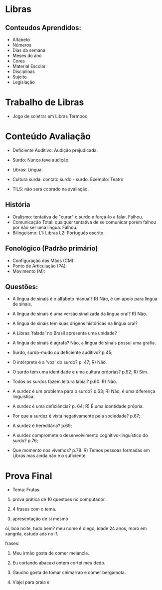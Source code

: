 # Libras

## Conteudos Aprendidos:

- Alfabeto
- Números
- Dias da semana
- Meses do ano
- Cores
- Material Escolar
- Disciplinas
- Sujeito
- Legislação

# Trabalho de Libras

- Jogo de soletrar em Libras Termooo

# Conteúdo Avaliação

- Deficiente Auditivo: Audição prejudicada.
- Surdo: Nunca teve audição.

- Libras: Lingua.

- Cultura surda: contato surdo - surdo.
Exemplo: Teatro

- TILS: não será cobrado na avaliação.

## História
- Oralismo: tentativa de "curar" o surdo e forçá-lo a falar. Falhou.
- Comunicação Total: qualquer tentativa de se comunicar porém falhou por não ser uma língua. Falhou.
- Bilinguismo:
                L1: Libras
                L2: Português escrito.

## Fonológico (Padrão primário)
- Configuração das Mãos (CM):
- Ponto de Articulação (PA): 
- Movimento (M): 

## Questões:
- A língua de sinais é o alfabeto manual?
R) Não, é um apoio para lingua de sinais.

- A língua de sinais é uma versão sinalizada da língua oral?
R) Não.

- A língua de sinais tem suas origens históricas na língua oral?

- A Libras 'falada' no Brasil apresenta uma unidade?

- A língua de sinais é ágrafa?
Não, a lingua de sinais possui uma grafia.

- Surdo, surdo-mudo ou deficiente auditivo? p.45;

- O intérprete é a 'voz' do surdo? p. 47;
R) Não.

- O surdo tem uma identidade e uma cultura próprias? p.52;
R) Sim.

- Todos os surdos fazem leitura labial? p.60.
R) Não.

- A surdez é um problema para o surdo? p.63;
R) Não, é uma diferença linguistica.

- A surdez é uma deficiência? p. 64;
R) É uma identidade própria.

- Por que a surdez é vista negativamente pela sociedade? p.67;


- A surdez é hereditária? p.69;

- A surdez compromete o desenvolvimento cognitivo-linguístico do surdo? p.76;

- Que momento nós vivemos? p.78.
R) Temos pessoas formadas em Libras mas ainda não é o suficiente.

# Prova Final

- Tema: Frutas

1) prova prática de 10 questoes no computador.

2) 4 frases com o tema.

3) apresentação de si mesmo

oi, boa noite, tudo bem? meu nome é diego, idade 24 anos, moro em xangrila, estudo ads no if.

frases:

1) Meu irmão gosta de comer melancia.

2) Eu cortando abacaxi ontem cortei meu dedo.

3) Gaucho gosta de tomar chimarrao e comer bergamota.

4) Viajei para praia e 

